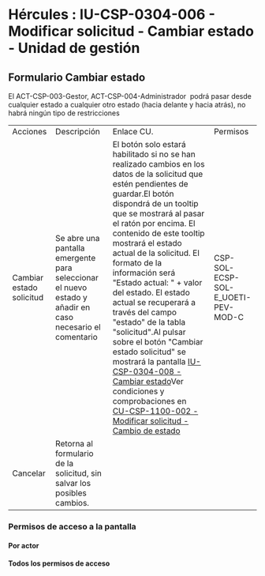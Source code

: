 # Hércules : IU\-CSP\-0304\-006 \- Modificar solicitud \- Cambiar estado \- Unidad de gestión



## Formulario Cambiar estado

El ACT\-CSP\-003\-Gestor, ACT\-CSP\-004\-Administrador  podrá pasar desde cualquier estado a cualquier otro estado (hacia delante y hacia atrás), no habrá ningún tipo de restricciones



|  | | | |
| --- | --- | --- | --- |
| Acciones | Descripción | Enlace CU. | Permisos |
| Cambiar estado solicitud | Se abre una pantalla emergente para seleccionar el nuevo estado y añadir en caso necesario el comentario | El botón solo estará habilitado si no se han realizado cambios en los datos de la solicitud que estén pendientes de guardar.El botón dispondrá de un tooltip que se mostrará al pasar el ratón por encima. El contenido de este tooltip mostrará el estado actual de la solicitud. El formato de la información será "Estado actual: " \+ valor del estado. El estado actual se recuperará a través del campo "estado" de la tabla "solicitud".Al pulsar sobre el botón "Cambiar estado solicitud" se mostrará la pantalla [IU\-CSP\-0304\-008 \- Cambiar estado](/hercules/sgi-sistema-de-gestion-de-investigacion/requisitos-y-analisis-funcional/analisis-funcional-sgi-hercules/csp-modulo-de-convocatorias-ayudas-solicitudes-proyectos-y-contratos-y-grupos-de-investigacion/csp-interfaz-de-usuario/iu-csp-0300-gestion-de-solicitudes/iu-csp-0304-modificar-solicitud/iu-csp-0304-008-cambiar-estado.md "/hercules/sgi-sistema-de-gestion-de-investigacion/requisitos-y-analisis-funcional/analisis-funcional-sgi-hercules/csp-modulo-de-convocatorias-ayudas-solicitudes-proyectos-y-contratos-y-grupos-de-investigacion/csp-interfaz-de-usuario/iu-csp-0300-gestion-de-solicitudes/iu-csp-0304-modificar-solicitud/iu-csp-0304-008-cambiar-estado.md")Ver condiciones y comprobaciones en  [CU\-CSP\-1100\-002 \- Modificar solicitud \- Cambio de estado](/hercules/sgi-sistema-de-gestion-de-investigacion/requisitos-y-analisis-funcional/analisis-funcional-sgi-hercules/csp-modulo-de-convocatorias-ayudas-solicitudes-proyectos-y-contratos-y-grupos-de-investigacion/csp-casos-de-uso/cu-csp-1100-gestion-de-solicitudes/cu-csp-1100-002-modificar-solicitud-cambio-de-estado.md "/hercules/sgi-sistema-de-gestion-de-investigacion/requisitos-y-analisis-funcional/analisis-funcional-sgi-hercules/csp-modulo-de-convocatorias-ayudas-solicitudes-proyectos-y-contratos-y-grupos-de-investigacion/csp-casos-de-uso/cu-csp-1100-gestion-de-solicitudes/cu-csp-1100-002-modificar-solicitud-cambio-de-estado.md") | CSP\-SOL\-ECSP\-SOL\-E\_UOETI\-PEV\-MOD\-C |
| Cancelar | Retorna al formulario de la solicitud, sin salvar los posibles cambios. |  |  |

### Permisos de acceso a la pantalla

#### Por actor

#### Todos los permisos de acceso




